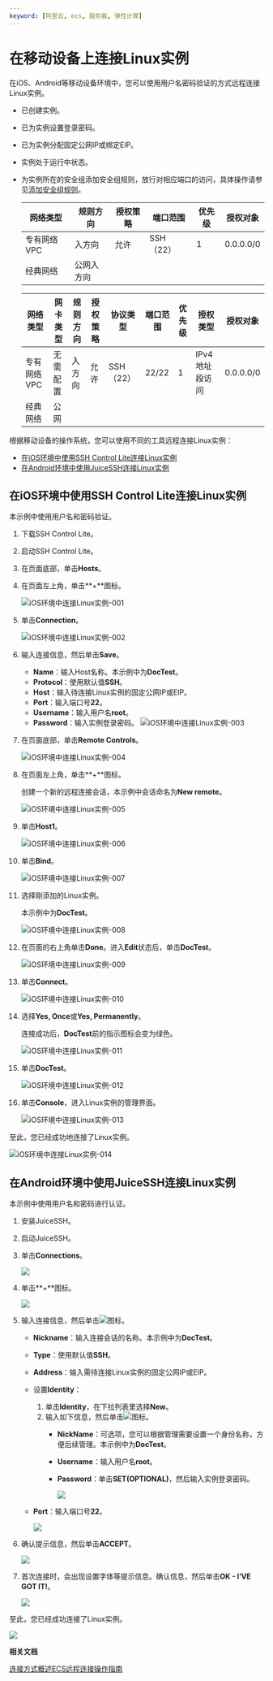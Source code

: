 ```yaml
---
keyword: [阿里云, ecs, 服务器, 弹性计算]
---
```


# 在移动设备上连接Linux实例

在iOS、Android等移动设备环境中，您可以使用用户名密码验证的方式远程连接Linux实例。

-   已创建实例。
-   已为实例设置登录密码。
-   已为实例分配固定公网IP或绑定EIP。
-   实例处于运行中状态。
-   为实例所在的安全组添加安全组规则，放行对相应端口的访问，具体操作请参见[添加安全组规则](/intl.zh-CN/安全/安全组/添加安全组规则.md)。

    |网络类型|规则方向|授权策略|端口范围|优先级|授权对象|
    |----|----|----|----|---|----|
    |专有网络VPC|入方向|允许|SSH（22）|1|0.0.0.0/0|
    |经典网络|公网入方向|

    |网络类型|网卡类型|规则方向|授权策略|协议类型|端口范围|优先级|授权类型|授权对象|
    |----|----|----|----|----|----|---|----|----|
    |专有网络VPC|无需配置|入方向|允许|SSH（22）|22/22|1|IPv4地址段访问|0.0.0.0/0|
    |经典网络|公网|


根据移动设备的操作系统，您可以使用不同的工具远程连接Linux实例：

-   [在iOS环境中使用SSH Control Lite连接Linux实例](#section_1k4_15a_pb8)
-   [在Android环境中使用JuiceSSH连接Linux实例](#section_euu_1ti_i0n)

## 在iOS环境中使用SSH Control Lite连接Linux实例

本示例中使用用户名和密码验证。

1.  下载SSH Control Lite。

2.  启动SSH Control Lite。

3.  在页面底部，单击**Hosts**。

4.  在页面左上角，单击**+**图标。

    ![iOS环境中连接Linux实例-001](https://static-aliyun-doc.oss-accelerate.aliyuncs.com/assets/img/zh-CN/5904359951/p77178.png)

5.  单击**Connection**。

    ![iOS环境中连接Linux实例-002](https://static-aliyun-doc.oss-accelerate.aliyuncs.com/assets/img/zh-CN/5904359951/p77179.png)

6.  输入连接信息，然后单击**Save**。

    -   **Name**：输入Host名称。本示例中为**DocTest**。
    -   **Protocol**：使用默认值**SSH**。
    -   **Host**：输入待连接Linux实例的固定公网IP或EIP。
    -   **Port**：输入端口号**22**。
    -   **Username**：输入用户名**root**。
    -   **Password**：输入实例登录密码。
    ![iOS环境中连接Linux实例-003](https://static-aliyun-doc.oss-accelerate.aliyuncs.com/assets/img/zh-CN/5904359951/p77180.png)

7.  在页面底部，单击**Remote Controls**。

    ![iOS环境中连接Linux实例-004](https://static-aliyun-doc.oss-accelerate.aliyuncs.com/assets/img/zh-CN/5904359951/p77181.png)

8.  在页面左上角，单击**+**图标。

    创建一个新的远程连接会话，本示例中会话命名为**New remote**。

    ![iOS环境中连接Linux实例-005](https://static-aliyun-doc.oss-accelerate.aliyuncs.com/assets/img/zh-CN/5904359951/p77187.png)

9.  单击**Host1**。

    ![iOS环境中连接Linux实例-006](https://static-aliyun-doc.oss-accelerate.aliyuncs.com/assets/img/zh-CN/5904359951/p77190.png)

10. 单击**Bind**。

    ![iOS环境中连接Linux实例-007](https://static-aliyun-doc.oss-accelerate.aliyuncs.com/assets/img/zh-CN/5904359951/p77193.png)

11. 选择刚添加的Linux实例。

    本示例中为**DocTest**。

    ![iOS环境中连接Linux实例-008](https://static-aliyun-doc.oss-accelerate.aliyuncs.com/assets/img/zh-CN/5904359951/p77196.png)

12. 在页面的右上角单击**Done**。进入**Edit**状态后，单击**DocTest**。

    ![iOS环境中连接Linux实例-009](https://static-aliyun-doc.oss-accelerate.aliyuncs.com/assets/img/zh-CN/6904359951/p77198.png)

13. 单击**Connect**。

    ![iOS环境中连接Linux实例-010](https://static-aliyun-doc.oss-accelerate.aliyuncs.com/assets/img/zh-CN/6904359951/p77199.png)

14. 选择**Yes, Once**或**Yes, Permanently**。

    连接成功后，**DocTest**前的指示图标会变为绿色。

    ![iOS环境中连接Linux实例-011](https://static-aliyun-doc.oss-accelerate.aliyuncs.com/assets/img/zh-CN/6904359951/p77204.png)

15. 单击**DocTest**。

    ![iOS环境中连接Linux实例-012](https://static-aliyun-doc.oss-accelerate.aliyuncs.com/assets/img/zh-CN/6904359951/p77205.png)

16. 单击**Console**，进入Linux实例的管理界面。

    ![iOS环境中连接Linux实例-013](https://static-aliyun-doc.oss-accelerate.aliyuncs.com/assets/img/zh-CN/6904359951/p77206.png)


至此，您已经成功地连接了Linux实例。

![iOS环境中连接Linux实例-014](https://static-aliyun-doc.oss-accelerate.aliyuncs.com/assets/img/zh-CN/6904359951/p77214.png)

## 在Android环境中使用JuiceSSH连接Linux实例

本示例中使用用户名和密码进行认证。

1.  安装JuiceSSH。

2.  启动JuiceSSH。

3.  单击**Connections**。

    ![](https://static-aliyun-doc.oss-accelerate.aliyuncs.com/assets/img/zh-CN/6904359951/p5320.png)

4.  单击**+**图标。

    ![](https://static-aliyun-doc.oss-accelerate.aliyuncs.com/assets/img/zh-CN/6904359951/p5321.png)

5.  输入连接信息，然后单击![](http://docs-aliyun.cn-hangzhou.oss.aliyun-inc.com/assets/pic/58642/cn_zh/1503983576102/check%20icon.png)图标。

    -   **Nickname**：输入连接会话的名称。本示例中为**DocTest**。
    -   **Type**：使用默认值**SSH**。
    -   **Address**：输入需待连接Linux实例的固定公网IP或EIP。
    -   设置**Identity**：
        1.  单击**Identity**，在下拉列表里选择**New**。
        2.  输入如下信息，然后单击![](http://docs-aliyun.cn-hangzhou.oss.aliyun-inc.com/assets/pic/58642/cn_zh/1503983576102/check%20icon.png)图标。
            -   **NickName**：可选项，您可以根据管理需要设置一个身份名称，方便后续管理。本示例中为**DocTest**。
            -   **Username**：输入用户名**root**。
            -   **Password**：单击**SET\(OPTIONAL\)**，然后输入实例登录密码。

                ![](https://static-aliyun-doc.oss-accelerate.aliyuncs.com/assets/img/zh-CN/6904359951/p5322.png)

    -   **Port**：输入端口号**22**。

        ![](https://static-aliyun-doc.oss-accelerate.aliyuncs.com/assets/img/zh-CN/6904359951/p5323.png)

6.  确认提示信息，然后单击**ACCEPT**。

    ![](https://static-aliyun-doc.oss-accelerate.aliyuncs.com/assets/img/zh-CN/6904359951/p5324.png)

7.  首次连接时，会出现设置字体等提示信息。确认信息，然后单击**OK - I’VE GOT IT!**。

    ![](https://static-aliyun-doc.oss-accelerate.aliyuncs.com/assets/img/zh-CN/6904359951/p5325.png)


至此，您已经成功连接了Linux实例。

![](https://static-aliyun-doc.oss-accelerate.aliyuncs.com/assets/img/zh-CN/7904359951/p5326.png)

**相关文档**  


[连接方式概述ECS远程连接操作指南](/intl.zh-CN/实例/连接实例/连接方式概述.md)

